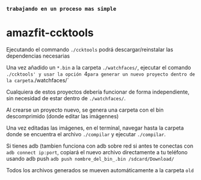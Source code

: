### `trabajando en un proceso mas simple`



# amazfit-ccktools


Ejecutando el commando `./ccktools` podrá descargar/reinstalar las dependencias necesarias


Una vez añadido un `*.bin` a la carpeta `./watchfaces/`, ejecutar el comando `./ccktools' y usar la opción `4` para generar un nuevo proyecto dentro de la carpeta `./watchfaces/`

Cualquiera de estos proyectos debería funcionar de forma independiente, sin necesidad de estar dentro de `./watchfaces/`.


Al crearse un proyecto nuevo, se genera una carpeta con el bin descomprimido (donde editar las imágennes)

Una vez editadas las imágenes, en el terminal, navegar hasta la carpeta donde se encuentra el archivo `./compilar` y ejecutar `./compilar`.


Si tienes adb (tambien funciona con adb sobre red si antes te conectas con `adb connect ip:port`, copiará el nuevo archivo directamente a tu teléfono usando adb push `adb push nombre_del_bin_.bin /sdcard/Download/`

Todos los archivos generados se mueven automáticamente a la carpeta `old`
